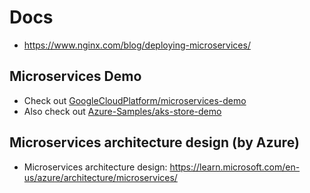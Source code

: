# Docs
- https://www.nginx.com/blog/deploying-microservices/

## Microservices Demo
- Check out [GoogleCloudPlatform/microservices-demo](https://github.com/GoogleCloudPlatform/microservices-demo)
- Also check out [Azure-Samples/aks-store-demo](https://github.com/Azure-Samples/aks-store-demo/tree/main)

## Microservices architecture design (by Azure)
- Microservices architecture design: https://learn.microsoft.com/en-us/azure/architecture/microservices/
